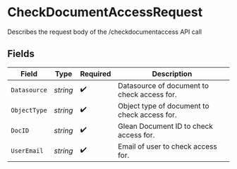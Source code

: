 # CheckDocumentAccessRequest

Describes the request body of the /checkdocumentaccess API call


## Fields

| Field                                        | Type                                         | Required                                     | Description                                  |
| -------------------------------------------- | -------------------------------------------- | -------------------------------------------- | -------------------------------------------- |
| `Datasource`                                 | *string*                                     | :heavy_check_mark:                           | Datasource of document to check access for.  |
| `ObjectType`                                 | *string*                                     | :heavy_check_mark:                           | Object type of document to check access for. |
| `DocID`                                      | *string*                                     | :heavy_check_mark:                           | Glean Document ID to check access for.       |
| `UserEmail`                                  | *string*                                     | :heavy_check_mark:                           | Email of user to check access for.           |